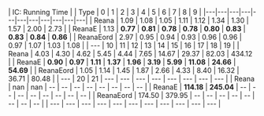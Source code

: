 | IC: Running Time |
| Type | 0 | 1 | 2 | 3 | 4 | 5 | 6 | 7 | 8 | 9 |
|---|---|---|---|---|---|---|---|---|---|---|
| Reana | 1.09 | 1.08 | 1.05 | 1.11 | 1.12 | 1.34 | 1.30 | 1.57 | 2.00 | 2.73 |
| ReanaE | 1.13 | **0.77** | **0.81** | **0.78** | **0.78** | **0.80** | **0.83** | **0.83** | **0.84** | **0.86** |
| ReanaEord | 2.97 | 0.95 | 0.94 | 0.93 | 0.96 | 0.96 | 0.97 | 1.07 | 1.03 | 1.08 |
| --- | 10 | 11 | 12 | 13 | 14 | 15 | 16 | 17 | 18 | 19 |
| Reana | 4.03 | 4.30 | 4.62 | 5.45 | 4.44 | 7.65 | 14.67 | 29.37 | 82.03 | 434.12 |
| ReanaE | **0.90** | **0.97** | **1.11** | **1.37** | **1.96** | **3.19** | **5.99** | **11.08** | **24.66** | **54.69** |
| ReanaEord | 1.05 | 1.14 | 1.45 | 1.87 | 2.66 | 4.33 | 8.40 | 16.32 | 36.71 | 80.48 |
| --- | 20 | 21 | --- | --- | --- | --- | --- | --- | --- | --- |
| Reana | nan | nan | -- | -- | -- | -- | -- | -- | -- | -- |
| ReanaE | **114.18** | **245.04** | -- | -- | -- | -- | -- | -- | -- | -- |
| ReanaEord | 174.50 | 379.95 | -- | -- | -- | -- | -- | -- | -- | -- |
| --- | --- | --- | --- | --- | --- | --- | --- | --- | --- | --- |
